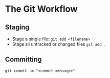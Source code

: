 # The Git Workflow

## Staging
* Stage a single file: `git add <filename>`
* Stage all untracked or changed files `git add .`

## Committing
```
git commit -m "<commit message>"
```